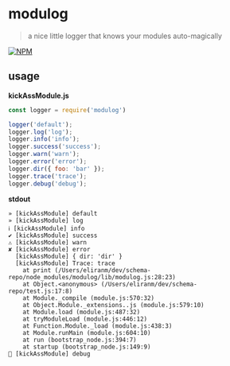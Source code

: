 # modulog

> a nice little logger that knows your modules auto-magically

[![NPM][1]][2]


## usage

**kickAssModule.js**

```js
const logger = require('modulog')

logger('default');
logger.log('log');
logger.info('info');
logger.success('success');
logger.warn('warn');
logger.error('error');
logger.dir({ foo: 'bar' });
logger.trace('trace');
logger.debug('debug');
```

**stdout**

```commandline
» [kickAssModule] default
» [kickAssModule] log
ℹ [kickAssModule] info
✔ [kickAssModule] success
⚠ [kickAssModule] warn
✘ [kickAssModule] error
  [kickAssModule] { dir: 'dir' }
  [kickAssModule] Trace: trace
    at print (/Users/eliranm/dev/schema-repo/node_modules/modulog/lib/modulog.js:28:23)
    at Object.<anonymous> (/Users/eliranm/dev/schema-repo/test.js:17:8)
    at Module._compile (module.js:570:32)
    at Object.Module._extensions..js (module.js:579:10)
    at Module.load (module.js:487:32)
    at tryModuleLoad (module.js:446:12)
    at Function.Module._load (module.js:438:3)
    at Module.runMain (module.js:604:10)
    at run (bootstrap_node.js:394:7)
    at startup (bootstrap_node.js:149:9)
🐞 [kickAssModule] debug
```




[1]: https://img.shields.io/npm/v/modulog.svg?style=flat-square
[2]: https://www.npmjs.com/package/modulog